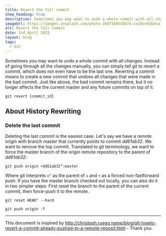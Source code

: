 ```yaml
---
title: Revert the full commit
show_heading: true
description: Sometimes you may want to undo a whole commit with all changes. Instead of going through all the changes manually, you can simply tell git to revert a commit, which does not even have to be the last one. Reverting a commit means to create a new commit that undoes all changes that were made in the bad commit. Just like above, the bad commit remains there, but it no longer affects the the current master and any future commits on top of it.
imageUrl: https://images.unsplash.com/photo-1647166545674-ce28ce93bdca?ixlib=rb-4.0.3&ixid=MnwxMjA3fDB8MHxwaG90by1wYWdlfHx8fGVufDB8fHx8&auto=format&fit=crop&w=250&q=80
alt: Revert the full commit
date: 2nd April 2023 
layout: blog
tags:
  - Git
---
```

Sometimes you may want to undo a whole commit with all changes. Instead of going through all the changes manually, you can simply tell git to revert a commit, which does not even have to be the last one. Reverting a commit means to create a new commit that undoes all changes that were made in the bad commit. Just like above, the bad commit remains there, but it no longer affects the the current master and any future commits on top of it.

```shell
git revert {commit_id}
```


## About History Rewriting
### Delete the last commit
Deleting the last commit is the easiest case. 
Let's say we have a remote origin with branch master that currently points to commit _dd61ab32_. 
We want to remove the top commit. Translated to git terminology, we want to force the master branch of the origin remote repository to the parent of _dd61ab32_:

```shell
git push origin +dd61ab32^:master
```

Where git interprets `x^` as the parent of `x` and `+` as a forced non-fastforward push. 
If you have the master branch checked out locally, you can also do it in two simpler steps: First reset the branch to the parent of the current commit, then force-push it to the remote.

```shell
git reset HEAD^ --hard

git push origin -f
```
---
This document is inspired by http://christoph.ruegg.name/blog/git-howto-revert-a-commit-already-pushed-to-a-remote-reposit.html - Thank you.
